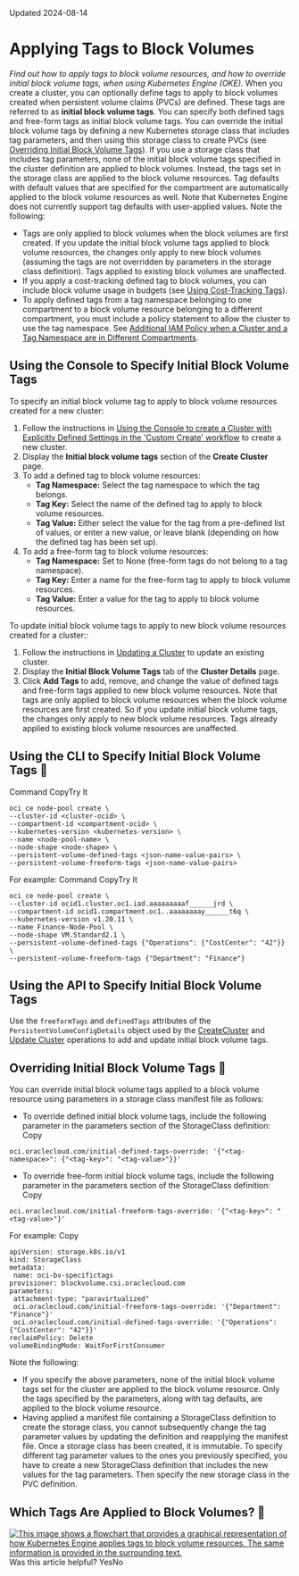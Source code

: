 Updated 2024-08-14
# Applying Tags to Block Volumes
_Find out how to apply tags to block volume resources, and how to override initial block volume tags, when using Kubernetes Engine (OKE)._
When you create a cluster, you can optionally define tags to apply to block volumes created when persistent volume claims (PVCs) are defined. These tags are referred to as **initial block volume tags**. You can specify both defined tags and free-form tags as initial block volume tags.
You can override the initial block volume tags by defining a new Kubernetes storage class that includes tag parameters, and then using this storage class to create PVCs (see [Overriding Initial Block Volume Tags](https://docs.oracle.com/en-us/iaas/Content/ContEng/Tasks/contengtaggingclusterresources_tagging-oke-resources_block-volume-tags.htm#contengtaggingclusterresources_tagging_oke_resources_block_volume_tags__block-volume-tag-override-parameters)). If you use a storage class that includes tag parameters, none of the initial block volume tags specified in the cluster definition are applied to block volumes. Instead, the tags set in the storage class are applied to the block volume resources.
Tag defaults with default values that are specified for the compartment are automatically applied to the block volume resources as well. Note that Kubernetes Engine does not currently support tag defaults with user-applied values.
Note the following:
  * Tags are only applied to block volumes when the block volumes are first created. If you update the initial block volume tags applied to block volume resources, the changes only apply to new block volumes (assuming the tags are not overridden by parameters in the storage class definition). Tags applied to existing block volumes are unaffected.
  * If you apply a cost-tracking defined tag to block volumes, you can include block volume usage in budgets (see [Using Cost-Tracking Tags](https://docs.oracle.com/iaas/Content/Tagging/Tasks/usingcosttrackingtags.htm)).
  * To apply defined tags from a tag namespace belonging to one compartment to a block volume resource belonging to a different compartment, you must include a policy statement to allow the cluster to use the tag namespace. See [Additional IAM Policy when a Cluster and a Tag Namespace are in Different Compartments](https://docs.oracle.com/en-us/iaas/Content/ContEng/Tasks/contengtaggingclusterresources_iam-tag-namespace-policy.htm#contengtaggingclusterresources_iam-tag-namespace-policy "Find out about an additional IAM policy you have to create if you want to apply defined tags from a tag namespace belonging to one compartment to cluster-related resources belonging to a different compartment, when using Kubernetes Engine \(OKE\).").


## Using the Console to Specify Initial Block Volume Tags
To specify an initial block volume tag to apply to block volume resources created for a new cluster:
  1. Follow the instructions in [Using the Console to create a Cluster with Explicitly Defined Settings in the 'Custom Create' workflow](https://docs.oracle.com/en-us/iaas/Content/ContEng/Tasks/contengcreatingclusterusingoke_topic-Using_the_Console_to_create_a_Custom_Cluster_with_Explicitly_Defined_Settings.htm#create-custom-cluster "Find out how to use the 'Custom Create' workflow to create a Kubernetes cluster with explicitly defined settings and existing network resources using Kubernetes Engine \(OKE\).") to create a new cluster.
  2. Display the **Initial block volume tags** section of the **Create Cluster** page.
  3. To add a defined tag to block volume resources: 
     * **Tag Namespace:** Select the tag namespace to which the tag belongs.
     * **Tag Key:** Select the name of the defined tag to apply to block volume resources.
     * **Tag Value:** Either select the value for the tag from a pre-defined list of values, or enter a new value, or leave blank (depending on how the defined tag has been set up).
  4. To add a free-form tag to block volume resources: 
     * **Tag Namespace:** Set to None (free-form tags do not belong to a tag namespace).
     * **Tag Key:** Enter a name for the free-form tag to apply to block volume resources.
     * **Tag Value:** Enter a value for the tag to apply to block volume resources.


To update initial block volume tags to apply to new block volume resources created for a cluster::
  1. Follow the instructions in [Updating a Cluster](https://docs.oracle.com/en-us/iaas/Content/ContEng/Tasks/update-cluster.htm#update-cluster "Find out how to update a cluster using Kubernetes Engine \(OKE\).") to update an existing cluster.
  2. Display the **Initial Block Volume Tags** tab of the **Cluster Details** page.
  3. Click **Add Tags** to add, remove, and change the value of defined tags and free-form tags applied to new block volume resources.
Note that tags are only applied to block volume resources when the block volume resources are first created. So if you update initial block volume tags, the changes only apply to new block volume resources. Tags already applied to existing block volume resources are unaffected.


## Using the CLI to Specify Initial Block Volume Tags 🔗 
Command
CopyTry It
```
oci ce node-pool create \
--cluster-id <cluster-ocid> \
--compartment-id <compartment-ocid> \
--kubernetes-version <kubernetes-version> \
--name <node-pool-name> \
--node-shape <node-shape> \
--persistent-volume-defined-tags <json-name-value-pairs> \
--persistent-volume-freeform-tags <json-name-value-pairs>
```

For example:
Command
CopyTry It
```
oci ce node-pool create \
--cluster-id ocid1.cluster.oc1.iad.aaaaaaaaaf______jrd \
--compartment-id ocid1.compartment.oc1..aaaaaaaay______t6q \
--kubernetes-version v1.20.11 \
--name Finance-Node-Pool \
--node-shape VM.Standard2.1 \
--persistent-volume-defined-tags {"Operations": {"CostCenter": "42"}} \
--persistent-volume-freeform-tags {"Department": "Finance"}
```

## Using the API to Specify Initial Block Volume Tags
Use the `freeformTags` and `definedTags` attributes of the `PersistentVolumeConfigDetails` object used by the [CreateCluster](https://docs.oracle.com/iaas/api/#/en/containerengine/latest/Cluster/CreateCluster) and [Update Cluster](https://docs.oracle.com/iaas/api/#/en/containerengine/latest/Cluster/UpdateCluster) operations to add and update initial block volume tags.
## Overriding Initial Block Volume Tags 🔗 
You can override initial block volume tags applied to a block volume resource using parameters in a storage class manifest file as follows:
  * To override defined initial block volume tags, include the following parameter in the parameters section of the StorageClass definition:
Copy
```
oci.oraclecloud.com/initial-defined-tags-override: '{"<tag-namespace>": {"<tag-key>": "<tag-value>"}}'
```

  * To override free-form initial block volume tags, include the following parameter in the parameters section of the StorageClass definition:
Copy
```
oci.oraclecloud.com/initial-freeform-tags-override: '{"<tag-key>": "<tag-value>"}'
```



For example:
Copy
```
apiVersion: storage.k8s.io/v1
kind: StorageClass
metadata:
 name: oci-bv-specifictags
provisioner: blockvolume.csi.oraclecloud.com
parameters:
 attachment-type: "paravirtualized"
 oci.oraclecloud.com/initial-freeform-tags-override: '{"Department": "Finance"}'
 oci.oraclecloud.com/initial-defined-tags-override: '{"Operations": {"CostCenter": "42"}}'
reclaimPolicy: Delete
volumeBindingMode: WaitForFirstConsumer
```

Note the following:
  * If you specify the above parameters, none of the initial block volume tags set for the cluster are applied to the block volume resource. Only the tags specified by the parameters, along with tag defaults, are applied to the block volume resource.
  * Having applied a manifest file containing a StorageClass definition to create the storage class, you cannot subsequently change the tag parameter values by updating the definition and reapplying the manifest file. Once a storage class has been created, it is immutable. To specify different tag parameter values to the ones you previously specified, you have to create a new StorageClass definition that includes the new values for the tag parameters. Then specify the new storage class in the PVC definition.


## Which Tags Are Applied to Block Volumes? 🔗 
[![This image shows a flowchart that provides a graphical representation of how Kubernetes Engine applies tags to block volume resources. The same information is provided in the surrounding text.](https://docs.oracle.com/en-us/iaas/Content/ContEng/images/conteng-tagging-flowchart-blockvolumes.png)](https://docs.oracle.com/en-us/iaas/Content/ContEng/images/conteng-tagging-flowchart-blockvolumes.png)
Was this article helpful?
YesNo

